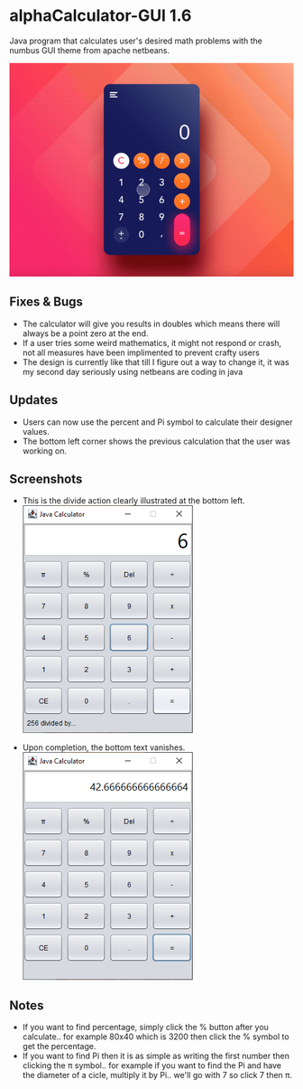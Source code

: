 # alphaCalculator-GUI 1.6
Java program that calculates user's desired math problems with the numbus GUI theme from apache netbeans.

![Animation representing duration player](Screenshot/preview.gif)

## Fixes & Bugs

- The calculator will give you results in doubles which means there will always be a point zero at the end.
- If a user tries some weird mathematics, it might not respond or crash, not all measures have been implimented to prevent crafty users
- The design is currently like that till I figure out a way to change it, it was my second day seriously using netbeans are coding in java 

## Updates

- Users can now use the percent and Pi symbol to calculate their designer values.
- The bottom left corner shows the previous calculation that the user was working on.

## Screenshots
- This is the divide action clearly illustrated at the bottom left.
![Image of duration media player](Screenshot/1.png)

- Upon completion, the bottom text vanishes.
![Image of duration media player](Screenshot/2.png)

## Notes
- If you want to find percentage, simply click the % button after you calculate.. for example 80x40 which is 3200 then click the % symbol to get the percentage.
- If you want to find Pi then it is as simple as writing the first number then clicking the π symbol.. for example if you want to find the Pi and have the diameter of a cicle, multiply it by Pi.. we'll go with 7 so click 7 then π. 
